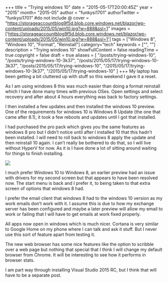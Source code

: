 +++
title = "Trying windows 10"
date = "2015-05-17T20:00:45Z"
year = "2015"
month= "2015-05"
author = "funkysi1701"
authorTwitter = "funkysi1701" #do not include @
cover = "https://storageaccountblog9f5d.blob.core.windows.net/blazor/wp-content/uploads/2015/05/win10.jpg?w=888&ssl=1"
images = ['https://storageaccountblog9f5d.blob.core.windows.net/blazor/wp-content/uploads/2015/05/win10.jpg?w=888&ssl=1']
tags = ["Windows 8", "Windows 10", "Format", "Reinstall"]
category="tech"
keywords = ["", ""]
description =  "Trying windows 10"
showFullContent = false
readingTime = true
copyright = false
draft = true
aliases = [
    "/posts/trying-windows-10",
    "/posts/trying-windows-10-3k37",
    "/posts/2015/05/17/trying-windows-10-3k37",
    "/posts/2015/05/17/trying-windows-10",
    "/2015/05/17/trying-windows-10-3k37",
    "/2015/05/17/trying-windows-10"
]
+++
My laptop has been getting a bit cluttered up with stuff so this weekend I gave it a reset.

As I am using windows 8 this was much easier than doing a format reinstall which I have done many times with previous OSes. Open settings and select recovery and after about 4 hours everything was back to factory settings.

I then installed a few updates and then installed the windows 10 preview. One of the requirements for windows 10 is Windows 8 Update (the one that came after 8.1), it took a few reboots and updates until I got that installed.

I had purchased the pro pack which gives you the same features as windows 8 pro but I didn’t notice until after I installed 10 that this hadn’t been installed. I will need to roll back to windows 8 apply the update and then reinstall 10 again. I can’t really be bothered to do that, so I will live without HyperV for now. As it is I have done a lot of sitting around waiting for things to finish installing.

![](https://storageaccountblog9f5d.blob.core.windows.net/blazor/wp-content/uploads/2015/05/win10.jpg?w=888&ssl=1)

I much prefer Windows 10 to Windows 8, an earlier preview had an issue with drivers for my second screen but that appears to have been resolved now. The start menu is back and I prefer it, to being taken to that extra screen of options that windows 8 had.

I prefer the email client that windows 8 had to the windows 10 version as my work emails don’t work with it. I assume this is due to how my exchange server has been configured and maybe a later preview will allow my email to work or failing that I will have to get emails at work fixed properly.

All apps now open in windows which is much nicer. Cortana is very similar to Google Home on my phone where I can talk and ask it stuff. But I never use this sort of feature apart from testing it.

The new web browser has some nice features like the option to scribble over a web page but nothing that special that I think I will change my default browser from Chrome. It will be interesting to see how it performs in browser stats.

I am part way through installing Visual Studio 2015 RC, but I think that will have to be a separate post.
